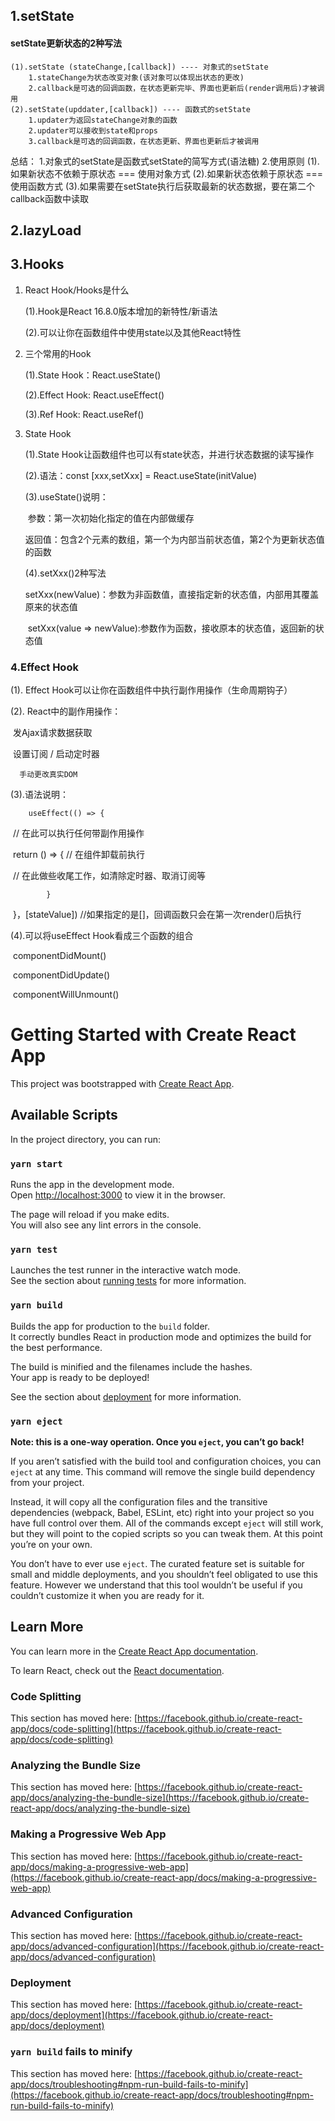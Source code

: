 ##  1.setState

#### setState更新状态的2种写法
	(1).setState (stateChange,[callback]) ---- 对象式的setState
		1.stateChange为状态改变对象(该对象可以体现出状态的更改)
 		2.callback是可选的回调函数，在状态更新完毕、界面也更新后(render调用后)才被调用
	(2).setState(upddater,[callback]) ---- 函数式的setState
		1.updater为返回stateChange对象的函数
		2.updater可以接收到state和props
		3.callback是可选的回调函数，在状态更新、界面也更新后才被调用

总结：
     1.对象式的setState是函数式setState的简写方式(语法糖)
     2.使用原则
      	(1).如果新状态不依赖于原状态 === 使用对象方式
      	(2).如果新状态依赖于原状态 === 使用函数方式
      	(3).如果需要在setState执行后获取最新的状态数据，要在第二个callback函数中读取

## 2.lazyLoad

## 3.Hooks
1. React Hook/Hooks是什么

   (1).Hook是React 16.8.0版本增加的新特性/新语法

   (2).可以让你在函数组件中使用state以及其他React特性

2. 三个常用的Hook

   (1).State Hook：React.useState()

   (2).Effect Hook:  React.useEffect()

   (3).Ref Hook: React.useRef()

3. State Hook 

   (1).State Hook让函数组件也可以有state状态，并进行状态数据的读写操作

   (2).语法：const [xxx,setXxx] = React.useState(initValue)

   (3).useState()说明：

   ​    参数：第一次初始化指定的值在内部做缓存

   ​    返回值：包含2个元素的数组，第一个为内部当前状态值，第2个为更新状态值的函数

   (4).setXxx()2种写法

   ​    setXxx(newValue)：参数为非函数值，直接指定新的状态值，内部用其覆盖原来的状态值

   ​    setXxx(value => newValue):参数作为函数，接收原本的状态值，返回新的状态值

### 4.Effect Hook
 (1). Effect Hook可以让你在函数组件中执行副作用操作（生命周期钩子）

 (2). React中的副作用操作：

​		发Ajax请求数据获取

​		设置订阅 /  启动定时器

  	  手动更改真实DOM

 (3).语法说明：

 		useEffect(() => {

​			// 在此可以执行任何带副作用操作

​			return () => {				// 在组件卸载前执行

​				// 在此做些收尾工作，如清除定时器、取消订阅等

 			}

​		}，[stateValue]) //如果指定的是[]，回调函数只会在第一次render()后执行

 (4).可以将useEffect Hook看成三个函数的组合

​     componentDidMount()

​     componentDidUpdate()

​     componentWillUnmount()	

# Getting Started with Create React App

This project was bootstrapped with [Create React App](https://github.com/facebook/create-react-app).

## Available Scripts

In the project directory, you can run:

### `yarn start`

Runs the app in the development mode.\
Open [http://localhost:3000](http://localhost:3000) to view it in the browser.

The page will reload if you make edits.\
You will also see any lint errors in the console.

### `yarn test`

Launches the test runner in the interactive watch mode.\
See the section about [running tests](https://facebook.github.io/create-react-app/docs/running-tests) for more information.

### `yarn build`

Builds the app for production to the `build` folder.\
It correctly bundles React in production mode and optimizes the build for the best performance.

The build is minified and the filenames include the hashes.\
Your app is ready to be deployed!

See the section about [deployment](https://facebook.github.io/create-react-app/docs/deployment) for more information.

### `yarn eject`

**Note: this is a one-way operation. Once you `eject`, you can’t go back!**

If you aren’t satisfied with the build tool and configuration choices, you can `eject` at any time. This command will remove the single build dependency from your project.

Instead, it will copy all the configuration files and the transitive dependencies (webpack, Babel, ESLint, etc) right into your project so you have full control over them. All of the commands except `eject` will still work, but they will point to the copied scripts so you can tweak them. At this point you’re on your own.

You don’t have to ever use `eject`. The curated feature set is suitable for small and middle deployments, and you shouldn’t feel obligated to use this feature. However we understand that this tool wouldn’t be useful if you couldn’t customize it when you are ready for it.

## Learn More

You can learn more in the [Create React App documentation](https://facebook.github.io/create-react-app/docs/getting-started).

To learn React, check out the [React documentation](https://reactjs.org/).

### Code Splitting

This section has moved here: [https://facebook.github.io/create-react-app/docs/code-splitting](https://facebook.github.io/create-react-app/docs/code-splitting)

### Analyzing the Bundle Size

This section has moved here: [https://facebook.github.io/create-react-app/docs/analyzing-the-bundle-size](https://facebook.github.io/create-react-app/docs/analyzing-the-bundle-size)

### Making a Progressive Web App

This section has moved here: [https://facebook.github.io/create-react-app/docs/making-a-progressive-web-app](https://facebook.github.io/create-react-app/docs/making-a-progressive-web-app)

### Advanced Configuration

This section has moved here: [https://facebook.github.io/create-react-app/docs/advanced-configuration](https://facebook.github.io/create-react-app/docs/advanced-configuration)

### Deployment

This section has moved here: [https://facebook.github.io/create-react-app/docs/deployment](https://facebook.github.io/create-react-app/docs/deployment)

### `yarn build` fails to minify

This section has moved here: [https://facebook.github.io/create-react-app/docs/troubleshooting#npm-run-build-fails-to-minify](https://facebook.github.io/create-react-app/docs/troubleshooting#npm-run-build-fails-to-minify)

